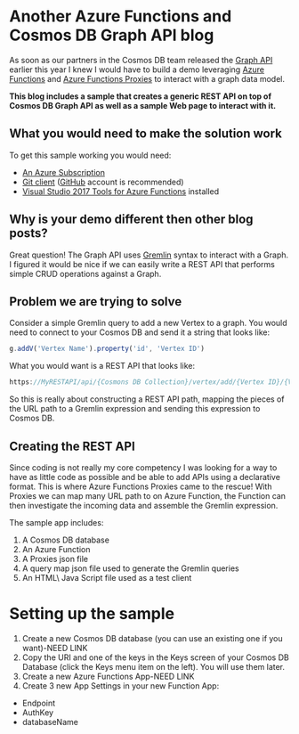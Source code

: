 # Another Azure Functions and Cosmos DB Graph API blog

As soon as our partners in the Cosmos DB team released the [Graph API](https://docs.microsoft.com/en-us/azure/cosmos-db/graph-introduction) earlier this year I knew I would have to build a demo leveraging [Azure Functions](https://azure.microsoft.com/en-us/services/functions/) and [Azure Functions Proxies](https://docs.microsoft.com/en-us/azure/azure-functions/functions-proxies) to interact with a graph data model. 

**This blog includes a sample that creates a generic REST API on top of Cosmos DB Graph API as well as a sample Web page to interact with it.**

## What you would need to make the solution work
To get this sample working you would need: 
* [An Azure Subscription](https://azure.microsoft.com/en-us/free/)
* [Git client](https://git-scm.com/) ([GitHub](https://github.com/) account is recommended)
* [Visual Studio 2017 Tools for Azure Functions](https://blogs.msdn.microsoft.com/webdev/2017/05/10/azure-function-tools-for-visual-studio-2017/) installed

## Why is your demo different then other blog posts?

Great question! The Graph API uses [Gremlin](https://github.com/tinkerpop/gremlin/wiki) syntax to interact with a Graph. I figured it would be nice if we can easily write a REST API that performs simple CRUD operations against a Graph. 

## Problem we are trying to solve
Consider a simple Gremlin query to add a new Vertex to a graph. You would need to connect to your Cosmos DB and send it a string that looks like: 

```javascript
g.addV('Vertex Name').property('id', 'Vertex ID')
```

What you would want is a REST API that looks like: 

```javascript
https://MyRESTAPI/api/{Cosmons DB Collection}/vertex/add/{Vertex ID}/{Vertex Name}
```
So this is really about constructing a REST API path, mapping the pieces of the URL path to a Gremlin expression and sending this expression to Cosmos DB.

## Creating the REST API

Since coding is not really my core competency I was looking for a way to have as little code as possible and be able to add APIs using a declarative format. This is where Azure Functions Proxies came to the rescue! With Proxies we can map many URL path to on Azure Function, the Function can then investigate the incoming data and assemble the Gremlin expression.

The sample app includes:
1. A Cosmos DB database 
2. An Azure Function
3. A Proxies json file
4. A query map json file used to generate the Gremlin queries
5. An HTML\ Java Script file used as a test client

# Setting up the sample
1. Create a new Cosmos DB database (you can use an existing one if you want)-NEED LINK
2. Copy the URI and one of the keys in the Keys screen of your Cosmos DB Database (click the Keys menu item on the left). You will use them later.
3. Create a new Azure Functions App-NEED LINK
4. Create 3 new App Settings in your new Function App:
  - Endpoint
  - AuthKey
  - databaseName
 